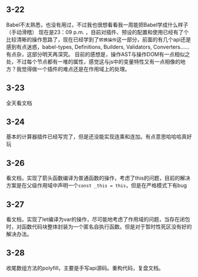 ## 3-22
Babel不太熟悉，也没有用过，不过我也很想看看我一周能把Babel学成什么样子（手动滑稽）
现在是23：09 p.m. ，目前对插件、预设的配置和使用已经有了个比较清晰的操作思路了，现在已经学到了`转换操作`这一部分，前面的有几个api还是感到有点迷惑，babel-types, Definitions, Builders, Validators, Converters......有点杂，这部分明天再深究。
目前的感想是，操作AST与操作DOM有一点相似之处，不过每个节点都有一堆的属性，感觉这与js中的变量特性又有一点相像的地方？我觉得做一个插件的难点还是在作用域上的处理。

## 3-23
全天看文档

## 3-24
基本的计算器插件已经写完了，但是还没能实现连乘和连加。有点意思哈哈哈真好玩

## 3-26
看文档，实现了箭头函数编译为普通函数的操作，考虑了this的问题，目前的解决方案是在父级作用域中声明一个`const _this = this`，但是在严格模式下有bug

## 3-27
看文档，实现了let编译为var的操作，尽可能地考虑了作用域的问题，当存在闭包时，对函数代码块整体封装为一个匿名自执行函数。但是对于暂时性死区没有好的解决办法。

## 3-28
收尾数组方法的polyfill，主要是手写api源码。重构代码，复盘文档。